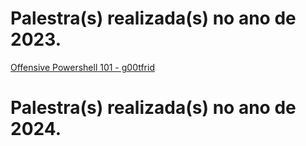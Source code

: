 # Palestra(s) realizada(s) no ano de 2023.
<a href="/assets/Offensive Powershell 101 - g0ttfrid.pdf">Offensive Powershell 101 - g00tfrid</a>

# Palestra(s) realizada(s) no ano de 2024.

